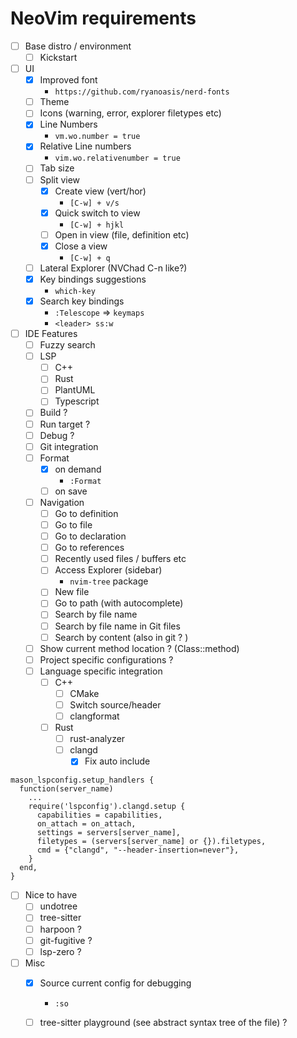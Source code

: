 # NeoVim requirements

- [ ] Base distro / environment
    - [ ] Kickstart
- [ ] UI
    - [x] Improved font
        - `https://github.com/ryanoasis/nerd-fonts`
    - [ ] Theme
    - [ ] Icons (warning, error, explorer filetypes etc)
    - [x] Line Numbers
        - `vm.wo.number = true`
    - [x] Relative Line numbers
        - `vim.wo.relativenumber = true`
    - [ ] Tab size
    - [ ] Split view
        - [x] Create view (vert/hor)
            - `[C-w] + v/s`
        - [x] Quick switch to view
            - `[C-w] + hjkl`
        - [ ] Open in view (file, definition etc)
        - [x] Close a view
            - `[C-w] + q`
    - [ ] Lateral Explorer (NVChad C-n like?)
    - [x] Key bindings suggestions
        - `which-key`
    - [x] Search key bindings
        - `:Telescope` => `keymaps`
        - `<leader> ss:w`
- [ ] IDE Features
    - [ ] Fuzzy search
    - [ ] LSP
        - [ ] C++
        - [ ] Rust
        - [ ] PlantUML
        - [ ] Typescript
    - [ ] Build ?
    - [ ] Run target ?
    - [ ] Debug ?
    - [ ] Git integration
    - [ ] Format
        - [x] on demand
            - `:Format`
        - [ ] on save    
    - [ ] Navigation
        - [ ] Go to definition
        - [ ] Go to file
        - [ ] Go to declaration
        - [ ] Go to references
        - [ ] Recently used files / buffers etc
        - [ ] Access Explorer (sidebar)
            - `nvim-tree` package
        - [ ] New file
        - [ ] Go to path (with autocomplete)
        - [ ] Search by file name
        - [ ] Search by file name in Git files
        - [ ] Search by content (also in git ? )
    - [ ] Show current method location ? (Class::method)
    - [ ] Project specific configurations ?
    - [ ] Language specific integration
        - [ ] C++
            - [ ] CMake
            - [ ] Switch source/header
            - [ ] clangformat
        - [ ] Rust
            - [ ] rust-analyzer
            - [ ] clangd
                - [x] Fix auto include
```
mason_lspconfig.setup_handlers {
  function(server_name)
    ...
    require('lspconfig').clangd.setup {
      capabilities = capabilities,
      on_attach = on_attach,
      settings = servers[server_name],
      filetypes = (servers[server_name] or {}).filetypes,
      cmd = {"clangd", "--header-insertion=never"},
    }
  end,
}
```

- [ ] Nice to have
    - [ ] undotree
    - [ ] tree-sitter
    - [ ] harpoon ? 
    - [ ] git-fugitive ?
    - [ ] lsp-zero ?
- [ ] Misc
    - [x] Source current config for debugging
        - `:so`
    - [ ] tree-sitter playground (see abstract syntax tree of the file) ?

